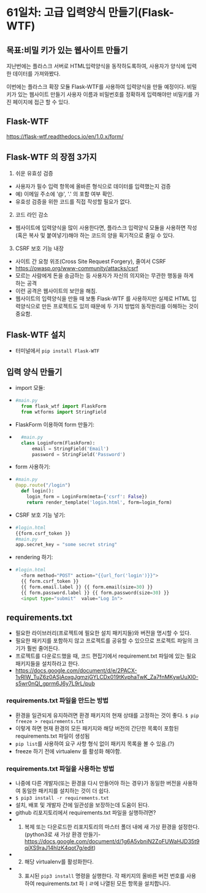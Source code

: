 # 61일차: 고급 입력양식 만들기(Flask-WTF)
## 목표:비밀 키가 있는 웹사이트 만들기
지난번에는 플라스크 서버로 HTML입력양식을 동작하도록하여, 사용자가 양식에 입력한 데이터를 가져와봤다.

이번에는 플라스크 확장 모듈 Flask-WTF를 사용하여 입력양식을 만들 예정이다. 비밀키가 있는 웹사이트 만들기
사용자 이름과 비밀번호를 정확하게 입력해야만 비밀키를 가진 페이지에 접근 할 수 있다.

## Flask-WTF
https://flask-wtf.readthedocs.io/en/1.0.x/form/
## Flask-WTF 의 장점 3가지
1) 쉬운 유효성 검증
  - 사용자가 필수 입력 항목에 올바른 형식으로 데이터를 입력했는지 검증
  - 예) 이메일 주소에 '@', '.' 의 포함 여부 확인.
  - 유효성 검증을 위한 코드를 직접 작성할 필요가 없다.
2) 코드 라인 감소
  - 웹사이트에 입력양식을 많이 사용한다면, 플라스크 입력양식 모듈을 사용하면 작성(혹은 복사 및 붙여넣기)해야 하는 코드의 양을 획기적으로 줄일 수 있다.
3) CSRF 보호 기능 내장
  - 사이트 간 요청 위조(Cross Site Request Forgery), 줄여서 CSRF
  - https://owasp.org/www-community/attacks/csrf
  - 모르는 사람에게 돈을 송금하는 등 사용자가 자신의 의지와는 무관한 행동을 하게 하는 공격
  - 이런 공격은 웹사이트의 보안을 해침.
- 웹사이트의 입력양식을 만들 때 보통 Flask-WTF 를 사용하지만 실제로 HTML 입력양식으로 만든 프로젝트도 있끼 때문에 두 가지 방법의 동작원리를 이해하는 것이 중요함.
## Flask-WTF 설치
  - 터미널에서 `pip install Flask-WTF`

## 입력 양식 만들기

- import 모듈:
- ```python
  #main.py
    from flask_wtf import FlaskForm
    from wtforms import StringField
   ```
- FlaskForm 이용하여 form 만들기:
- ```python
    #main.py
    class LoginForm(FlaskForm):
        email = StringField('Email')
        password = StringField('Password')
    ```
- form 사용하기:
- ```python
  #main.py
  @app.route("/login")
    def login():
      login_form = LoginForm(meta={'csrf': False})
      return render_template('login.html', form=login_form)
  ```
- CSRF 보호 기능 넣기:
- ```python
  #login.html  
  {{form.csrf_token }}
  #main.py
  app.secret_key = "some secret string"
  ```
- rendering 하기:
- ```python 
  #login.html
    <form method="POST" action="{{url_for('login')}}">
    {{ form.csrf_token }}
    {{ form.email.label }} {{ form.email(size=30) }}
    {{ form.password.label }} {{ form.password(size=30) }}
    <input type="submit"  value="Log In">
  ```



## requirements.txt
- 필요한 라이브러리(프로젝트에 필요한 설치 패키지들)와 버전을 명시할 수 있다.
- 필요한 패키지를 포함하지 않고 프로젝트를 공유할 수 있으므로 프로젝트 파일의 크기가 훨씬 줄어든다.
- 프로젝트를 다운로드했을 때, 코드 편집기에서 requirement.txt 파일에 있는 필요 패키지들을 설치하라고 한다.
- https://docs.google.com/document/d/e/2PACX-1vRIW_TuZ6z0ASjAoxgJgmzjGYLCDx019tKvphaTwK_Za7fnMKywUuXI0-s5wr0nQI_gprm6J6y7L9rL/pub

### requirements.txt 파일을 만드는 방법
- 환경을 일관되게 유지하려면 환경 패키지의 현재 상태를 고정하는 것이 좋다.
`$ pip freeze > requirements.txt`
- 이렇게 하면 현재 환경의 모든 패키지와 해당 버전의 간단한 목록이 포함된 requirements.txt 파일이 생성됨
- `pip list`를 사용하여 요구 사항 형식 없이 패키지 목록을 볼 수 있음.(?)
- freeze 하기 전에 virtualenv 를 활성화 해야함.

### requirements.txt 파일을 사용하는 방법
- 나중에 다른 개발자(또는 환경을 다시 만들어야 하는 경우)가 동일한 버전을 사용하여 동일한 패키지를 설치하는 것이 더 쉽다.
- `$ pip3 install -r requirements.txt`
- 설치, 배포 및 개발자 간에 일관성을 보장하는데 도움이 된다.
- github 리포지토리에서 requirements.txt 파일을 실행하려면?
- 1) 복제 또는 다운로드한 리포지토리의 마스터 폴더 내에 새 가상 환경을 설정한다.(python3로 새 가상 환경 만들기-https://docs.google.com/document/d/1g6A5vbniN2ZoFUWaHJD35t9qiXS9raJ14hlzK4qot7g/edit)
- 2) 해당 virtualenv를 활성화한다.
- 3) 표시된 `pip3 install` 명령을 실행한다. 각 패키지의 올바른 버전 번호를 사용하여 requirements.txt 파ㅣㄹ에 나열된 모든 항목을 설치합니다.